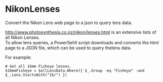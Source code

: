 # NikonLenses
Convert the Nikon Lens web page to a json to query lens data.

http://www.photosynthesis.co.nz/nikon/lenses.html is an extensive lists of all Nikon Lenses.  
To allow lens queries, a PowerSehll script downloads and converts the html page to a JSON file, which can be used to query thelens data.

For example:
```
# Get all 16mm Fisheye lenses.
$16mmFisheye = $allLensData.Where({ $_.Group -eq "Fisheye" -and $_.Lens.StartsWith("16/") })
```
